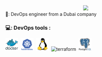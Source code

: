<div id="header" align="center">
  <img src="https://media.giphy.com/media/5HSYaZTcRpYnS/giphy.gif" width="100"/>
</div>
🧔: DevOps engineer from a Dubai company

### 💻: DevOps tools :
<div>
  <img src="https://raw.githubusercontent.com/devicons/devicon/2ae2a900d2f041da66e950e4d48052658d850630/icons/docker/docker-original-wordmark.svg" title="docker" alt="docker" width="40" height="40"/>&nbsp;
    <img src="https://raw.githubusercontent.com/devicons/devicon/2ae2a900d2f041da66e950e4d48052658d850630/icons/kubernetes/kubernetes-plain-wordmark.svg" title="kubernetes" alt="kubernetes" width="40" height="40"/>&nbsp;
      <img src="https://raw.githubusercontent.com/devicons/devicon/2ae2a900d2f041da66e950e4d48052658d850630/icons/linux/linux-original.svg" title="linux" alt="linux" width="40" height="40"/>&nbsp;
      <img src="https://www.vectorlogo.zone/logos/terraformio/terraformio-ar21.svg" title="terraform" alt="terraform" width="100" height="50"/>&nbsp;
            <img src="https://raw.githubusercontent.com/devicons/devicon/2ae2a900d2f041da66e950e4d48052658d850630/icons/postgresql/postgresql-original-wordmark.svg" title="linux" alt="linux" width="40" height="40"/>&nbsp;
</div>
